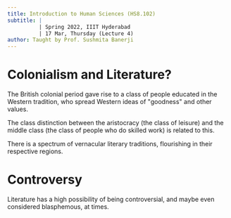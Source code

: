 ```yaml
---
title: Introduction to Human Sciences (HS8.102)
subtitle: |
          | Spring 2022, IIIT Hyderabad
          | 17 Mar, Thursday (Lecture 4)
author: Taught by Prof. Sushmita Banerji
---
```


# Colonialism and Literature?
The British colonial period gave rise to a class of people educated in the Western tradition, who spread Western ideas of "goodness" and other values.  

The class distinction between the aristocracy (the class of leisure) and the middle class (the class of people who do skilled work) is related to this.  

There is a spectrum of vernacular literary traditions, flourishing in their respective regions.

# Controversy
Literature has a high possibility of being controversial, and maybe even considered blasphemous, at times.
